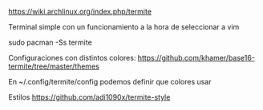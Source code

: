 https://wiki.archlinux.org/index.php/termite

Terminal simple con un funcionamiento a la hora de seleccionar a vim

sudo pacman -Ss termite


Configuraciones con distintos colores:
https://github.com/khamer/base16-termite/tree/master/themes

En ~/.config/termite/config podemos definir que colores usar


Estilos
https://github.com/adi1090x/termite-style
